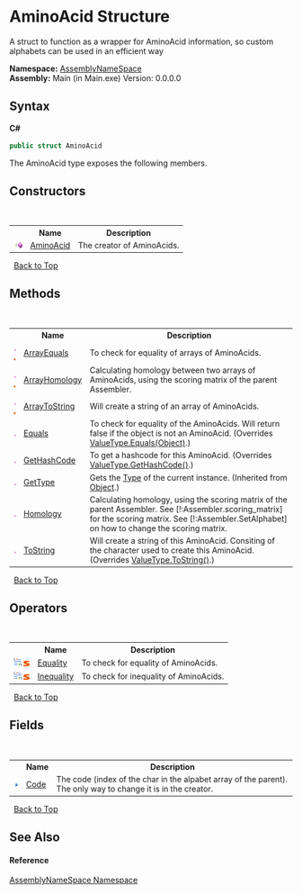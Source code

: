 # AminoAcid Structure
 

A struct to function as a wrapper for AminoAcid information, so custom alphabets can be used in an efficient way

**Namespace:**&nbsp;<a href="6bcc80ef-5cfd-db5f-1eb2-7297d1c16397">AssemblyNameSpace</a><br />**Assembly:**&nbsp;Main (in Main.exe) Version: 0.0.0.0

## Syntax

**C#**<br />
``` C#
public struct AminoAcid
```

The AminoAcid type exposes the following members.


## Constructors
&nbsp;<table><tr><th></th><th>Name</th><th>Description</th></tr><tr><td>![Public method](media/pubmethod.gif "Public method")</td><td><a href="fd644f6f-8833-3c94-a47c-5ecd199b3501">AminoAcid</a></td><td>
The creator of AminoAcids.</td></tr></table>&nbsp;
<a href="#aminoacid-structure">Back to Top</a>

## Methods
&nbsp;<table><tr><th></th><th>Name</th><th>Description</th></tr><tr><td>![Public method](media/pubmethod.gif "Public method")![Static member](media/static.gif "Static member")</td><td><a href="4917aa95-2cb4-cbbf-6e93-867792ee804c">ArrayEquals</a></td><td>
To check for equality of arrays of AminoAcids.</td></tr><tr><td>![Public method](media/pubmethod.gif "Public method")![Static member](media/static.gif "Static member")</td><td><a href="5f993621-2515-0d50-b09e-580a6766c806">ArrayHomology</a></td><td>
Calculating homology between two arrays of AminoAcids, using the scoring matrix of the parent Assembler.</td></tr><tr><td>![Public method](media/pubmethod.gif "Public method")![Static member](media/static.gif "Static member")</td><td><a href="e4d81a03-c073-8003-fe38-688dbafaf043">ArrayToString</a></td><td>
Will create a string of an array of AminoAcids.</td></tr><tr><td>![Public method](media/pubmethod.gif "Public method")</td><td><a href="482487e2-b047-a19d-dcf3-942ccbb9da2b">Equals</a></td><td>
To check for equality of the AminoAcids. Will return false if the object is not an AminoAcid.
 (Overrides <a href="http://msdn2.microsoft.com/en-us/library/2dts52z7" target="_blank">ValueType.Equals(Object)</a>.)</td></tr><tr><td>![Public method](media/pubmethod.gif "Public method")</td><td><a href="4f65f111-3f94-7de4-5318-c8c920ed1739">GetHashCode</a></td><td>
To get a hashcode for this AminoAcid.
 (Overrides <a href="http://msdn2.microsoft.com/en-us/library/y3509fc2" target="_blank">ValueType.GetHashCode()</a>.)</td></tr><tr><td>![Public method](media/pubmethod.gif "Public method")</td><td><a href="http://msdn2.microsoft.com/en-us/library/dfwy45w9" target="_blank">GetType</a></td><td>
Gets the <a href="http://msdn2.microsoft.com/en-us/library/42892f65" target="_blank">Type</a> of the current instance.
 (Inherited from <a href="http://msdn2.microsoft.com/en-us/library/e5kfa45b" target="_blank">Object</a>.)</td></tr><tr><td>![Public method](media/pubmethod.gif "Public method")</td><td><a href="4fafe6bf-caa2-0f43-aeaa-cd58eb2a9581">Homology</a></td><td>
Calculating homology, using the scoring matrix of the parent Assembler. See [!:Assembler.scoring_matrix] for the scoring matrix. See [!:Assembler.SetAlphabet] on how to change the scoring matrix.</td></tr><tr><td>![Public method](media/pubmethod.gif "Public method")</td><td><a href="ec6a6d19-43ee-219c-8d66-5856ab9f8bbd">ToString</a></td><td>
Will create a string of this AminoAcid. Consiting of the character used to create this AminoAcid.
 (Overrides <a href="http://msdn2.microsoft.com/en-us/library/wb77sz3h" target="_blank">ValueType.ToString()</a>.)</td></tr></table>&nbsp;
<a href="#aminoacid-structure">Back to Top</a>

## Operators
&nbsp;<table><tr><th></th><th>Name</th><th>Description</th></tr><tr><td>![Public operator](media/puboperator.gif "Public operator")![Static member](media/static.gif "Static member")</td><td><a href="9a4e1e3e-3007-38ac-0ee2-43f7c1206740">Equality</a></td><td>
To check for equality of AminoAcids.</td></tr><tr><td>![Public operator](media/puboperator.gif "Public operator")![Static member](media/static.gif "Static member")</td><td><a href="002f8474-47ba-4335-06f6-2e8656280181">Inequality</a></td><td>
To check for inequality of AminoAcids.</td></tr></table>&nbsp;
<a href="#aminoacid-structure">Back to Top</a>

## Fields
&nbsp;<table><tr><th></th><th>Name</th><th>Description</th></tr><tr><td>![Public field](media/pubfield.gif "Public field")</td><td><a href="cef27103-90f2-3332-9678-9c818f2dc81f">Code</a></td><td>
The code (index of the char in the alpabet array of the parent). The only way to change it is in the creator.</td></tr></table>&nbsp;
<a href="#aminoacid-structure">Back to Top</a>

## See Also


#### Reference
<a href="6bcc80ef-5cfd-db5f-1eb2-7297d1c16397">AssemblyNameSpace Namespace</a><br />
